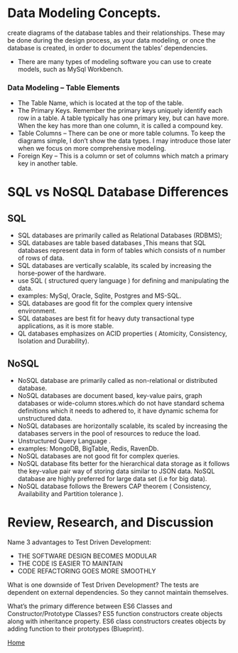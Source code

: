 # Data Modeling Concepts.
create diagrams of the database tables and their relationships.  These may be done during the design process, as  your data modeling, or once the database is created, in order to document the tables’ dependencies.
* There are many types of modeling software you can use to create models, such as MySql Workbench.
### Data Modeling – Table Elements
* The Table Name, which is located at the top of the table.
* The Primary Keys.  Remember the primary keys uniquely identify each row in a table.  A table typically has one primary key, but can have more.  When the key has more than one column, it is called a compound key.
* Table Columns – There can be one or more table columns.  To keep the diagrams simple, I don’t show the data types.  I may introduce those later when we focus on more comprehensive modeling.
* Foreign Key – This is a column or set of columns which match a primary key in another table.
# SQL vs NoSQL Database Differences
## SQL
* SQL databases are primarily called as Relational Databases (RDBMS);
* SQL databases are table based databases ,This means that SQL databases represent data in form of tables which consists of n number of rows of data.
* SQL databases are vertically scalable, its scaled by increasing the horse-power of the hardware.
* use SQL ( structured query language ) for defining and manipulating the data.
* examples: MySql, Oracle, Sqlite, Postgres and MS-SQL.
* SQL databases are good fit for the complex query intensive environment.
* SQL databases are best fit for heavy duty transactional type applications, as it is more stable.
* QL databases emphasizes on ACID properties ( Atomicity, Consistency, Isolation and Durability).
## NoSQL
* NoSQL database are primarily called as non-relational or distributed database.
* NoSQL databases are document based, key-value pairs, graph databases or wide-column stores.which do not have standard schema definitions which it needs to adhered to, it have dynamic schema for unstructured data.
*  NoSQL databases are horizontally scalable, its scaled by increasing the databases servers in the pool of resources to reduce the load.
* Unstructured Query Language .
* examples: MongoDB, BigTable, Redis, RavenDb.
* NoSQL databases are not good fit for complex queries.
* NoSQL database fits better for the hierarchical data storage as it follows the key-value pair way of storing data similar to JSON data. NoSQL database are highly preferred for large data set (i.e for big data).
* NoSQL database follows the Brewers CAP theorem ( Consistency, Availability and Partition tolerance ).


# Review, Research, and Discussion
Name 3 advantages to Test Driven Development:
* THE SOFTWARE DESIGN BECOMES MODULAR
* THE CODE IS EASIER TO MAINTAIN
* CODE REFACTORING GOES MORE SMOOTHLY


What is one downside of Test Driven Development?
The tests are dependent on external dependencies. So they cannot maintain themselves.


What’s the primary difference between ES6 Classes and Constructor/Prototype Classes?
ES5 function constructors create objects along with inheritance property. 
ES6 class constructors creates objects by adding function to their prototypes (Blueprint).

[Home](./README.md)<br>